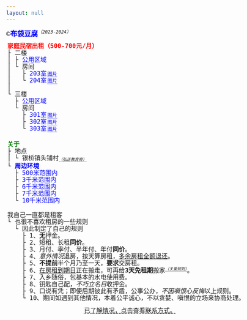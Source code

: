 ```yaml
---
layout: null
---
```

<div style="margin-bottom: 10px;">&copy;<a href="/" target="_blank"><strong>布袋豆腐</strong></a><sup style="border: 0;">（2023-2024）</sup></div>
<pre class="rooms">
<span style="color: red; font-weight: bold;">家庭民宿出租（500-700元/月）</span>
├ 二楼
│ ├ <div class="collapse"><span class="collapse-toggler" data-toggle="collapse">公用区域</span><div class="collapse-body">
│ │ ├ <div class="collapse"><span class="collapse-toggler" data-toggle="collapse">卫生间</span><span class="gallery-open-btn" data-src="/assets/img/logo.png" data-alt="二楼卫生间" title="点击查看图片">图片</span><div class="collapse-body">
│ │ │ └ 基础设施
│ │ │   ├ 淋浴（热水）
│ │ │   ├ 取暖器
│ │ │   ├ 马桶
│ │ │   ├ 洗脸池
│ │ │   └ 化妆柜（含镜子）</div></div>
│ │ ├ <div class="collapse"><span class="collapse-toggler" data-toggle="collapse">客厅</span><span class="gallery-open-btn" data-src="/assets/img/logo.png" data-alt="客厅" title="点击查看图片">图片</span><div class="collapse-body">
│ │ │ └ 家具
│ │ │   ├ 原木<sup>无漆</sup>会议桌
│ │ │   │ └ 4把办公椅
│ │ │   └ 沙发
│ │ │</div></div>
│ │ └ <div class="collapse"><span class="collapse-toggler" data-toggle="collapse">厨房</span><span class="gallery-open-btn" data-src="/assets/img/logo.png" data-alt="厨房" title="点击查看图片">图片</span><div class="collapse-body">
│ │   └ 家具
│ │     ├ 油烟机
│ │     ├ 整体橱柜
│ │     ├ <div class="collapse"><span class="collapse-toggler" data-toggle="collapse">冰箱</span><div class="collapse-body">
│ │     │ ├ 冷藏：83升。
│ │     │ └ 冷冻：52升。</div></div>
│ │     ├ 电磁炉
│ │     └ 原木<sup>无漆</sup>餐桌
│ │       └ 4把原木<sup>无漆</sup>餐椅</div></div>
│ │</div></div>
│ └ 房间
│   ├ <div class="collapse"><span class="collapse-toggler" data-toggle="collapse">203室</span><span class="gallery-open-btn" data-src="/assets/img/logo.png" data-alt="203室" title="点击查看图片">图片</span><div class="collapse-body">
│   │ ├ 租金
│   │ │ └ 500元/月<sub>（含基本水电）</sub>。
│   │ └ 家具
│   │   ├ 原木<sup>无漆</sup>单人床
│   │   ├ 原木<sup>无漆</sup>床头柜
│   │   └ 原木<sup>无漆</sup>书桌
│   │     └ 1把椅子
│   │</div></div>
│   └ <div class="collapse"><span class="collapse-toggler" data-toggle="collapse">204室</span><span class="gallery-open-btn" data-src="/assets/img/logo.png" data-alt="204室" title="点击查看图片">图片</span><div class="collapse-body">
│     ├ 租金
│     │ └ 550元/月<sub>（含基本水电）</sub>。
│     └ 家具
│       ├ 原木<sup>无漆</sup>双人床
│       ├ 原木<sup>无漆</sup>床头柜
│       └ 原木<sup>无漆</sup>书桌
│         └ 1把椅子</div></div>
│
└ 三楼
  ├ <div class="collapse"><span class="collapse-toggler" data-toggle="collapse">公用区域</span><div class="collapse-body">
  │ ├ <div class="collapse"><span class="collapse-toggler" data-toggle="collapse">卫生间</span><span class="gallery-open-btn" data-src="/assets/img/logo.png" data-alt="三楼卫生间" title="点击查看图片">图片</span><div class="collapse-body">
  │ │ └ 基础设施
  │ │   ├ 淋浴（热水）
  │ │   ├ 取暖器
  │ │   ├ 马桶
  │ │   ├ 洗脸池
  │ │   └ 化妆柜（含镜子）</div></div>
  │ ├ <div class="collapse"><span class="collapse-toggler" data-toggle="collapse">阳台</span><span class="gallery-open-btn" data-src="/assets/img/logo.png" data-alt="阳台" title="点击查看图片">图片</span><div class="collapse-body">
  │ │ └ 家具
  │ │   ├ <div class="collapse"><span class="collapse-toggler" data-toggle="collapse">沙发</span><div class="collapse-body">
  │ │   │ ├ 原木<sup>无漆</sup>三人座
  │ │   │ ├ 原木<sup>无漆</sup>二人座
  │ │   │ └ 原木<sup>无漆</sup>一人座</div></div>
  │ │   └ 茶几</div></div>
  │ └ <div class="collapse"><span class="collapse-toggler" data-toggle="collapse">晾衣区</span><span class="gallery-open-btn" data-src="/assets/img/logo.png" data-alt="晾衣区" title="点击查看图片">图片</span><div class="collapse-body">
  │   └ 家具
  │     ├ <div class="collapse"><span class="collapse-toggler" data-toggle="collapse">晾衣绳</span><div class="collapse-body">
  │     │ └ 22米</div></div>
  │     ├ <div class="collapse"><span class="collapse-toggler" data-toggle="collapse">洗衣机</span><div class="collapse-body">
  │     │ └ 10KG容量</div></div>
  │     └ 户外桌
  │       └ 4把户外椅子</div></div>
  │</div></div>
  └ 房间
    ├ <div class="collapse"><span class="collapse-toggler" data-toggle="collapse">301室</span><span class="gallery-open-btn" data-src="/assets/img/logo.png" data-alt="301室" title="点击查看图片">图片</span><div class="collapse-body">
    │ ├ 家具
    │ │ ├ 实木双人床
    │ │ ├ 原木<sup>无漆</sup>床头柜
    │ │ └ 原木<sup>无漆</sup>书桌
    │ │   └ 1把椅子
    │ └ 租金
    │   └ 700元/月<sub>（含基本水电）</sub>。
    │</div></div>
    ├ <div class="collapse"><span class="collapse-toggler" data-toggle="collapse">302室</span><span class="gallery-open-btn" data-src="/assets/img/logo.png" data-alt="302室" title="点击查看图片">图片</span><div class="collapse-body">
    │ ├ 家具
    │ │ ├ 原木<sup>无漆</sup>单人床
    │ │ ├ 原木<sup>无漆</sup>床头柜
    │ │ └ 原木<sup>无漆</sup>书桌
    │ │   └ 1把椅子
    │ └ 租金
    │   └ 500元/月<sub>（含基本水电）</sub>。
    │</div></div>
    └ <div class="collapse"><span class="collapse-toggler" data-toggle="collapse">303室</span><span class="gallery-open-btn" data-src="/assets/img/logo.png" data-alt="303室" title="点击查看图片">图片</span><div class="collapse-body">
      ├ 家具
      │ ├ 实木双人床
      │ └ 原木<sup>无漆</sup>书桌
      │   └ 1把椅子
      └ 租金
        └ 600元/月<sub>（含基本水电）</sub>。</div></div>
</pre>
<pre class="about">
<span style="color: green; font-weight: bold;">关于</span>
├ 地点
│ └ 银桥镇头铺村<sub>（<span>弘正教育</span>旁）</sub>
└ <div class="collapse"><span class="collapse-toggler active" data-toggle="collapse">周边环境</span><div class="collapse-body active">
  ├ <div class="collapse"><span class="collapse-toggler" data-toggle="collapse">500米范围内</span><div class="collapse-body">
  │ ├ <div class="collapse"><span class="collapse-toggler" data-toggle="collapse">生活</span><div class="collapse-body">
  │ │ ├ 山泉水
  │ │ ├ 镇农贸市场<sub>（<mark>每月4次大型集市</mark>）</sub>
  │ │ ├ 快递网点<sub>（邮政、中通、申通、极兔、圆通、韵达）</sub>
  │ │ ├ 便利生活超市<sub>（多个）</sub>
  │ │ ├ 咖啡馆
  │ │ ├ 云南农村信用银行
  │ │ └ 很多旅居的邻居
  │ │</div></div>
  │ └ <div class="collapse"><span class="collapse-toggler" data-toggle="collapse">行政</span><div class="collapse-body">
  │   ├ 镇政府
  │   ├ 镇卫生院
  │   ├ 镇公安局
  │   └ 镇幼儿园/中学</div></div>
  │</div></div>
  ├ <div class="collapse"><span class="collapse-toggler" data-toggle="collapse">3千米范围内</span><div class="collapse-body">
  │ ├ 环洱海生态走廊
  │ │ └ 盘溪村S湾<sub>（距离3.6千米）</sub>
  │ └ 更多的民宿、农场、庄园，及来自五湖四海的邻居。
  │</div></div>
  ├ <div class="collapse"><span class="collapse-toggler" data-toggle="collapse">6千米范围内</span><div class="collapse-body">
  │ ├ <div class="collapse"><span class="collapse-toggler" data-toggle="collapse">素食街</span><div class="collapse-body">
  │ │ ├ 念福素火锅
  │ │ ├ 二元斋<sup></sup>
  │ │ ├ 亲善堂<sup></sup>
  │ │ ├ 素养工坊<sup></sup>
  │ │ ├ 善晓为
  │ │ ├ 长素面
  │ │ ├ 素乐餐厅
  │ │ └ 普茶</div></div>
  │ ├ 三塔
  │ └ 崇圣寺
  │</div></div>
  ├ <div class="collapse"><span class="collapse-toggler" data-toggle="collapse">7千米范围内</span><div class="collapse-body">
  │ ├ 素方舟
  │ └ 大理古城</div></div>
  └ <div class="collapse"><span class="collapse-toggler" data-toggle="collapse">10千米范围内</span><div class="collapse-body">
    ├ 大理大学
    └ 喜洲古镇<sup><mark>直线距离≈10千米</mark></sup></div></div></div></div>
</pre>
<pre class="rules">
我自己一直都是租客
└ 也很不喜欢租房的一些规则
  └ 因此制定了自己的规则
    ├ 1、<strong>无</strong>押金。
    ├ 2、短租、长租<strong>同价</strong>。
    ├ 3、月付、季付、半年付、年付<strong>同价</strong>。
    ├ 4、<em>意外情况</em>退房，按天算房租，<span style="text-decoration: underline;">多余房租全额退还</span>。
    ├ 5、<strong>不提前</strong>半个月乃至一天，<strong>要求</strong>交房租。
    ├ 6、<span style="text-decoration: underline;">在房租到期日</span>正在搬走，可再给<strong>3天免租期</strong>搬家<sup>（关爱规则）</sup>。
    ├ 7、入乡随俗，包基本的水电使用费。
    ├ 8、钥匙自己配，<em>不巧立名目</em>收押金。
    ├ 9、口说有凭；即使后期彼此有矛盾，公事公办，<em>不因嗔恨心反悔</em>以上规则。
    └ 10、期间如遇到其他情况，本着公平诚心，不以贪婪、嗔恨的立场来协商处理。
</pre>
<div id="xx" style="margin: 15px; text-align: center; font-size: 16px;"><span style="text-decoration: underline dotted; cursor: pointer;" onclick="this.style.display = 'none'; this.parentNode.querySelector('mark').style.display = 'inline';">已了解情况，点击查看联系方式。</span><mark style="display: none;">电话：19542586219，微信：（同电话号）。</mark></div>
<div id="gallery">
  <div class="loading" style="position: absolute; left: 0; top: 0; background-color: black; color: white; font-size: 70%; padding: 0 5px; width: 58px;"></div>
  <div>
    <span class="close-btn"><span>╳</span></span>
  </div>
  <div class="body"><img class="img"></div>
</div>
<script>
;(function() {
  document.querySelectorAll('.collapse')
    .forEach(function(collapse) {
      var toggler = collapse.querySelector('.collapse-toggler');
      var body = collapse.querySelector('.collapse-body');
      
      toggler.onclick = function() {
        toggler.classList.toggle('active');
        body.classList.toggle('active');
      };
    });
}());
</script>
<script>
;(function() {
    var gallery = document.getElementById('gallery');
    var closeBtn = gallery.querySelector('.close-btn');
    var loading = gallery.querySelector('.loading');
    var body = gallery.querySelector('.body');
    var img = gallery.querySelector('.img');
    
    document.querySelectorAll('.gallery-open-btn')
      .forEach(function(btn) {
        var src = btn.dataset.src;
        var alt = btn.dataset.alt;
        
        btn.onclick = function(e) {
          if (img.src) {
            img.src = '';
            img.alt = '';
            gallery.style.display = 'none';
            closeBtn.style.display = 'none';
          }

          gallery.style.left = e.clientX + 'px';
          gallery.style.top = e.clientY + 'px';
          gallery.style.display = 'block';
          
          loading.innerHTML = '加载中...';
          
          img.onload = function() {
            loading.innerHTML = '';
            closeBtn.style.display = 'inline-block';
          }
         
          img.src = src;
          img.alt = alt;
          img.style.width = '100%';
        };
      });
    
    closeBtn.onclick = function() {
      gallery.style.display = 'none';
      closeBtn.style.display = 'none';
      img.src = '';
      img.alt = '';
      img.style.width = '';
    };
})();
</script>
<!-- Google tag (gtag.js) -->
<script async src="https://www.googletagmanager.com/gtag/js?id=G-MVB3SC8YVX"></script>
<script>
  window.dataLayer = window.dataLayer || [];
  function gtag(){dataLayer.push(arguments);}
  gtag('js', new Date());

  gtag('config', 'G-MVB3SC8YVX');
</script>
<style>
body, pre {
  font-family: 'dejavu sans mono', menlo, consolas, simsun, simkai, kaiti, simhei, serif;
  font-size: 18px;
  line-height: 1.125;
  margin: 3px;
}

a, a:hover, a:active, a:visited {
  color: blue;
  text-decoration: none;
}

pre {
  font-size: 16px;
}

pre div {
  display: inline;
}

sup, sub {
  font-size: 65%;
  font-style: italic;
  border-bottom: 1px dotted;
  position: relative;
}

sub {
  position: relative;
  bottom: 2px;
}

.rooms, .about {
  width: 50%;
  max-width: 350px;
  margin-bottom: 20px;
}

.rooms {
  width: 360px;
  float: left;
}

.about {
  box-sizing: border-box;
  float: left;
}

.rules {
  clear: both;
}

.collapse {
}

.collapse-toggler {
  color: blue;
  cursor: pointer;
}

.collapse-toggler.active {
  font-weight: bold;
}

.collapse-body {
  display: none;
}

.collapse-body.active {
  display: inline;
}

.gallery-open-btn {
  cursor: pointer;
  position: relative;
  margin-left: 2px;
  border-bottom: 1px dotted;
  color: blue;
  font-size: 80%;
}

#gallery {
  display: none;
  position: absolute;
  z-index: 9999;
  width: auto;
  max-width: 380px;
  background-color: white;
  box-shadow: 10px 10px 50px rgba(0,0,0, .2);
}
  
#gallery .close-btn {
  cursor: pointer;
  position: absolute;
  right: 0;
  background-color: black;
  display: none;
}

#gallery .close-btn span {
  display: block;
  padding: 8px;
  color: #ccc;
  font-size: 12px;
}

#gallery .close-btn span:hover {
  color: white;
}

#gallery .body {
  overflow: hidden;
  font-size: 0; /* remove the image gap */
}
#gallery .body .img {
  width: 100%;
}
</style>